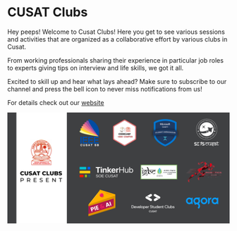 # CUSAT Clubs



Hey peeps! Welcome to Cusat Clubs! Here you get to see various sessions and activities that are organized as a collaborative effort by various clubs in Cusat.

From working professionals sharing their experience in particular job roles to experts giving tips on interview and life skills, we got it all. 

Excited to skill up and hear what lays ahead? Make sure to subscribe to our channel and press the bell icon to never miss notifications from us!


For details check out our [website](https://cusat-clubs.github.io//)

![Cusat clubs](https://github.com/cusat-clubs/Past-events/blob/master/assets/images/Event%20Brite%20Banner.png)
